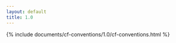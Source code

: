 ```yaml
---
layout: default
title: 1.0
---
```


{% include documents/cf-conventions/1.0/cf-conventions.html %}

